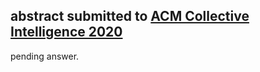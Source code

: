 ## abstract submitted to [ACM Collective Intelligence 2020](https://ci2020.weebly.com/)

pending answer.
